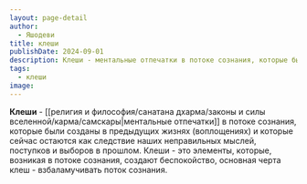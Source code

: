 ```yaml
---
layout: page-detail
author:
  - Яшодеви
title: клеши
publishDate: 2024-09-01
description: Клеши - ментальные отпечатки в потоке сознания, которые были созданы в предыдущих жизнях (воплощениях) и которые сейчас остаются как следствие наших неправильных мыслей, поступков и выборов в прошлом.
tags:
  - клеши
image:
---
```

**Клеши** - [[религия и философия/санатана дхарма/законы и силы вселенной/карма/самскары|ментальные отпечатки]] в потоке сознания, которые были созданы в предыдущих жизнях (воплощениях) и которые сейчас остаются как следствие наших неправильных мыслей, поступков и выборов в прошлом.
Клеши - это элементы, которые, возникая в потоке сознания, создают беспокойство, основная черта клеш - взбаламучивать поток сознания.

